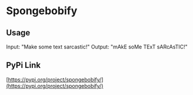 # Spongebobify

## Usage

Input: "Make some text sarcastic\!"
Output: "mAkE soMe TExT sARcAsTIC!"

## PyPi Link

[https://pypi.org/project/spongebobify/](https://pypi.org/project/spongebobify/)
